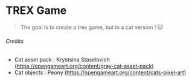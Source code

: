 # TREX Game

> The goal is to create a trex game, but in a cat version ! 🐱

###### Credits

- Cat asset pack : Krystsina Staselovich (https://opengameart.org/content/gray-cat-asset-pack)
- Cat objects : Peony (https://opengameart.org/content/cats-pixel-art)